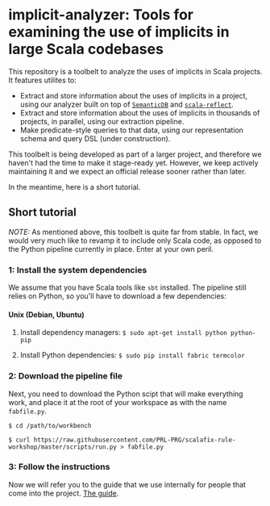 # implicit-analyzer: Tools for examining the use of implicits in large Scala codebases

This repository is a toolbelt to analyze the uses of implicits in Scala projects. It features utilites to:
- Extract and store information about the uses of implicits in a project, using our analyzer built on top of [`SemanticDB`]() and [`scala-reflect`]().
- Extract and store information about the uses of implicits in thousands of projects, in parallel, using our extraction pipeline.
- Make predicate-style queries to that data, using our representation schema and query DSL (under construction).

This toolbelt is being developed as part of a larger project, and therefore we haven't had the time to make it stage-ready yet.
However, we keep actively maintaining it and we expect an official release sooner rather than later. 

In the meantime, here is a short tutorial.

## Short tutorial

*NOTE:* As mentioned above, this toolbelt is quite far from stable. In fact, we would very much like to revamp it to include only Scala code, as opposed to the Python pipeline currently in place. Enter at your own peril.

### 1: Install the system dependencies

We assume that you have Scala tools like `sbt` installed.
The pipeline still relies on Python, so you'll have to download a few dependencies:

#### Unix (Debian, Ubuntu)

  1. Install dependency managers:  `$ sudo apt-get install python python-pip`

  2. Install Python dependencies:  `$ sudo pip install fabric termcolor`

### 2: Download the pipeline file

Next, you need to download the Python scipt that will make everything work, and place it at the root of your workspace as with the name `fabfile.py`.

  `$ cd /path/to/workbench`

  `$ curl https://raw.githubusercontent.com/PRL-PRG/scalafix-rule-workshop/master/scripts/run.py > fabfile.py`

### 3: Follow the instructions

Now we will refer you to the guide that we use internally for people that come into the project. [The guide](https://raw.githubusercontent.com/PRL-PRG/scalafix-rule-workshop/master/scripts/run.py).
